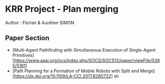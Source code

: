# KRR Project - Plan merging
Author : Florian & Aurélien SIMON


## Paper Section
- [Multi-Agent Pathfinding with Simultaneous Execution of Single-Agent Primitives][https://www.aaai.org/ocs/index.php/SOCS/SOCS12/paper/viewFile/5385/5181]
- [Path Planning for a Formation of Mobile Robots with Split and Merge][https://dx.doi.org/10.1109/LA-CCI.2017.8285722] sh
